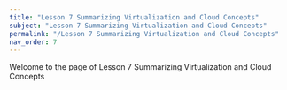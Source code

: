 ```yaml
---
title: "Lesson 7 Summarizing Virtualization and Cloud Concepts"
subject: "Lesson 7 Summarizing Virtualization and Cloud Concepts"
permalink: "/Lesson 7 Summarizing Virtualization and Cloud Concepts"
nav_order: 7
---
```


Welcome to the page of Lesson 7 Summarizing Virtualization and Cloud Concepts
